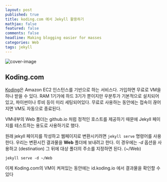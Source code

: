 ```yaml
---
layout: post
published: true
title: koding.com 에서 Jekyll 활용하기
mathjax: false
featured: false
comments: false
headline: Making blogging easier for masses
categories: Web
tags: jekyll
---
```


![cover-image](../../images/old-book.jpg)

## Koding.com

[Koding](http://koding.com)은 Amazon EC2 인스턴스를 기반으로 하는 서비스다. 가입하면 무료로 VM을 하나 받을 수 있다. RAM 1기가에 하드 3기가 뿐이지만 우분투가 기본적으로 설치되어있고, 파이썬이나 루비 등이 미리 세팅되어있다. 무료로 사용하는 동안에는 접속이 끊어지면 VM도 자동으로 종료된다.

VM내부의 Web 폴더는 github.io 처럼 정적인 호스트를 제공하기 때문에 Jekyll 페이지를 테스트하는 용도로 사용하기로 했다. 

원래 jekyll 페이지를 작성하고 웹페이지로 변환시키려면 `jekyll serve` 명령어를 사용한다. 우리는 변환시킨 결과물을 **Web** 폴더에 보내려고 한다. 이 경우에는 *-d* 옵션을 사용하고 (destination) 그 뒤에 대상 폴더의 주소를 지정하면 된다. (~/Web)

    jekyll serve -d ~/Web
    
이제 Koding.com의 VM이 켜져있는 동안에는 id.koding.io 에서 결과물을 확인할 수 있다